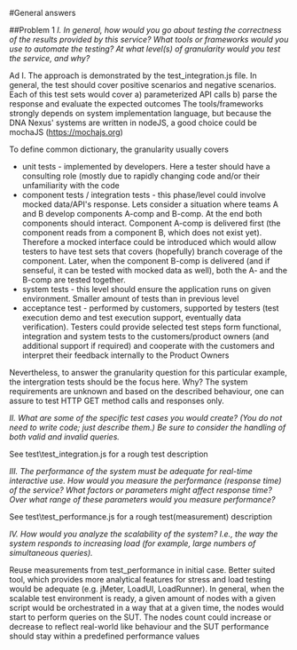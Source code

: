 #General answers

##Problem 1
*I. In general, how would you go about testing the correctness of the results*
*provided by this service? What tools or frameworks would you use to automate*
*the testing? At what level(s) of granularity would you test the service, and why?*

Ad I. The approach is demonstrated by the test_integration.js file. In general, the test should
cover positive scenarios and negative scenarios. Each of this test sets would cover
a) parameterized API calls
b) parse the response and evaluate the expected outcomes
The tools/frameworks strongly depends on system implementation language, but because the DNA Nexus'
systems are written in nodeJS, a good choice could be mochaJS (https://mochajs.org)

To define common dictionary, the granularity usually covers
* unit tests - implemented by developers. Here a tester should have a consulting role (mostly due to rapidly changing code 
and/or their unfamiliarity with the code 
* component tests / integration tests - this phase/level could involve mocked data/API's response. Lets consider 
a situation where teams A and B develop components A-comp and B-comp. At the end both components should interact. 
Component A-comp is delivered first (the component reads
from a component B, which does not exist yet). Therefore a mocked interface could be introduced which would allow testers
to have test sets that covers (hopefully) branch coverage of the component. Later, when the component B-comp is delivered 
(and if senseful, it can be tested with mocked data as well), both the A- and the B-comp are tested together. 
* system tests - this level should ensure the application runs on given environment. Smaller amount of tests than in previous level
* acceptance test - performed by customers, supported by testers (test execution demo and test execution support, 
eventually data verification). Testers could provide selected test steps form functional, integration and system tests to the customers/product owners 
(and additional support if required) and cooperate with the customers and interpret their feedback internally to the Product Owners  

Nevertheless, to answer the granularity question for this particular example, the intergration 
tests should be the focus here. Why? The system requirements are unknown and based on the described behaviour, 
one can assure to test HTTP GET method calls and responses only.


*II. What are some of the specific test cases you would create? (You do not need to*
*write code; just describe them.) Be sure to consider the handling of both valid and*
*invalid queries.*

See test\test_integration.js for a rough test description
 
*III. The performance of the system must be adequate for real-time interactive use.*
*How would you measure the performance (response time) of the service? What*
*factors or parameters might affect response time? Over what range of these*
*parameters would you measure performance?*

See test\test_performance.js for a rough test(measurement) description

*IV. How would you analyze the scalability of the system? I.e., the way the system*
*responds to increasing load (for example, large numbers of simultaneous queries).*

Reuse measurements from test_performance in initial case. Better suited tool, which provides more
analytical features for stress and load testing would be adequate (e.g. jMeter, LoadUI, LoadRunner). 
In general, when the scalable test environment is ready, a given amount of nodes with a given script would be
orchestrated in a way that at a given time, the nodes would start to perform queries on the SUT. The nodes count
could increase or decrease to reflect real-world like  behaviour and the SUT performance should stay within
a predefined performance values
